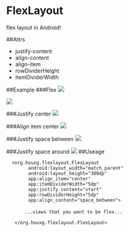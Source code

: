# FlexLayout
flex layout in Android!

##Attrs
- justify-content
- align-content
- align-item
- rowDividerHeight
- itemDividerWidth

##Example
###Flex
![](https://raw.githubusercontent.com/houxg/FlexLayout/master/screenshot/flex.jpg)

![](https://raw.githubusercontent.com/houxg/FlexLayout/master/screenshot/flex2.jpg)

###Justify center
![](https://raw.githubusercontent.com/houxg/FlexLayout/master/screenshot/justify_center.jpg)

###Align item center
![](https://raw.githubusercontent.com/houxg/FlexLayout/master/screenshot/align_item_center.jpg)

###Justify space between
![](https://raw.githubusercontent.com/houxg/FlexLayout/master/screenshot/justify_space_between.jpg)

###Justify space around
![](https://raw.githubusercontent.com/houxg/FlexLayout/master/screenshot/justify_space_around.jpg)
##Useage
```
  <org.houxg.flexlayout.FlexLayout
        android:layout_width="match_parent"
        android:layout_height="300dp"
        app:align_item="center"
        app:itemDividerWidth="5dp"
        app:justify_content="start"
        app:rowDividerHeight="5dp"
        app:align_content="space_between">

　　　　...views that you want to be flex...

   </org.houxg.flexlayout.FlexLayout>
```